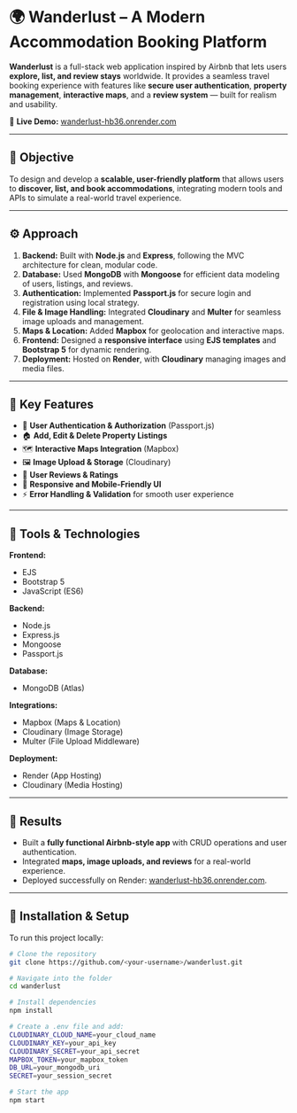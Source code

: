 # 🌍 Wanderlust – A Modern Accommodation Booking Platform  

**Wanderlust** is a full-stack web application inspired by Airbnb that lets users **explore, list, and review stays** worldwide. It provides a seamless travel booking experience with features like **secure user authentication**, **property management**, **interactive maps**, and a **review system** — built for realism and usability.  

🔗 **Live Demo:** [wanderlust-hb36.onrender.com](https://wanderlust-hb36.onrender.com)

---

## 🎯 Objective  

To design and develop a **scalable, user-friendly platform** that allows users to **discover, list, and book accommodations**, integrating modern tools and APIs to simulate a real-world travel experience.  

---

## ⚙️ Approach  

1. **Backend:** Built with **Node.js** and **Express**, following the MVC architecture for clean, modular code.  
2. **Database:** Used **MongoDB** with **Mongoose** for efficient data modeling of users, listings, and reviews.  
3. **Authentication:** Implemented **Passport.js** for secure login and registration using local strategy.  
4. **File & Image Handling:** Integrated **Cloudinary** and **Multer** for seamless image uploads and management.  
5. **Maps & Location:** Added **Mapbox** for geolocation and interactive maps.  
6. **Frontend:** Designed a **responsive interface** using **EJS templates** and **Bootstrap 5** for dynamic rendering.  
7. **Deployment:** Hosted on **Render**, with **Cloudinary** managing images and media files.  

---

## 🧩 Key Features  

- 🔐 **User Authentication & Authorization** (Passport.js)  
- 🏠 **Add, Edit & Delete Property Listings**  
- 🗺️ **Interactive Maps Integration** (Mapbox)  
- 🖼️ **Image Upload & Storage** (Cloudinary)  
- 📝 **User Reviews & Ratings**  
- 📱 **Responsive and Mobile-Friendly UI**  
- ⚡ **Error Handling & Validation** for smooth user experience  

---

## 🧰 Tools & Technologies  

**Frontend:**  
- EJS  
- Bootstrap 5  
- JavaScript (ES6)  

**Backend:**  
- Node.js  
- Express.js  
- Mongoose  
- Passport.js  

**Database:**  
- MongoDB (Atlas)  

**Integrations:**  
- Mapbox (Maps & Location)  
- Cloudinary (Image Storage)  
- Multer (File Upload Middleware)  

**Deployment:**  
- Render (App Hosting)  
- Cloudinary (Media Hosting)  

---

## 🚀 Results  

- Built a **fully functional Airbnb-style app** with CRUD operations and user authentication.  
- Integrated **maps, image uploads, and reviews** for a real-world experience.  
- Deployed successfully on Render: [wanderlust-hb36.onrender.com](https://wanderlust-hb36.onrender.com).  

---

## 🧾 Installation & Setup  

To run this project locally:  

```bash
# Clone the repository
git clone https://github.com/<your-username>/wanderlust.git

# Navigate into the folder
cd wanderlust

# Install dependencies
npm install

# Create a .env file and add:
CLOUDINARY_CLOUD_NAME=your_cloud_name
CLOUDINARY_KEY=your_api_key
CLOUDINARY_SECRET=your_api_secret
MAPBOX_TOKEN=your_mapbox_token
DB_URL=your_mongodb_uri
SECRET=your_session_secret

# Start the app
npm start
